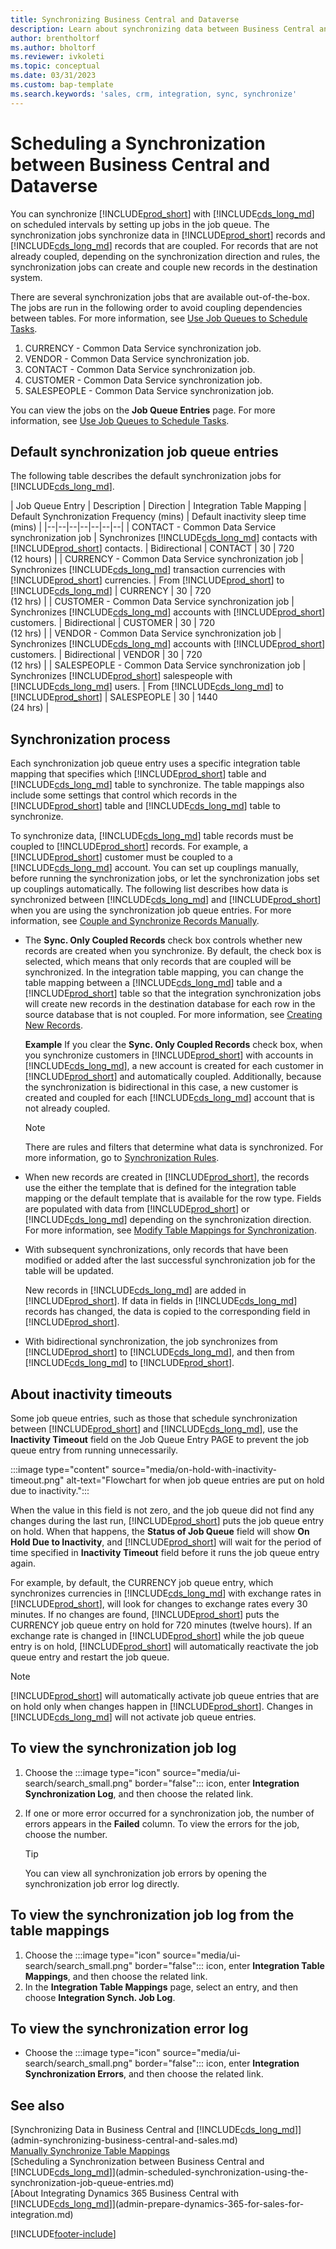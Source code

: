 ```yaml
---
title: Synchronizing Business Central and Dataverse
description: Learn about synchronizing data between Business Central and Dataverse.
author: brentholtorf
ms.author: bholtorf
ms.reviewer: ivkoleti
ms.topic: conceptual
ms.date: 03/31/2023
ms.custom: bap-template
ms.search.keywords: 'sales, crm, integration, sync, synchronize'
---
```


# <a name="scheduling-a-synchronization-between-business-central-and-dataverse"></a>Scheduling a Synchronization between Business Central and Dataverse

You can synchronize [!INCLUDE[prod_short](includes/prod_short.md)] with [!INCLUDE[cds_long_md](includes/cds_long_md.md)] on scheduled intervals by setting up jobs in the job queue. The synchronization jobs synchronize data in [!INCLUDE[prod_short](includes/prod_short.md)] records and [!INCLUDE[cds_long_md](includes/cds_long_md.md)] records that are coupled. For records that are not already coupled, depending on the synchronization direction and rules, the synchronization jobs can create and couple new records in the destination system.

There are several synchronization jobs that are available out-of-the-box. The jobs are run in the following order to avoid coupling dependencies between tables. For more information, see [Use Job Queues to Schedule Tasks](admin-job-queues-schedule-tasks.md).

1. CURRENCY - Common Data Service synchronization job.
2. VENDOR - Common Data Service synchronization job.
3. CONTACT - Common Data Service synchronization job.
4. CUSTOMER - Common Data Service synchronization job.
5. SALESPEOPLE - Common Data Service synchronization job.

You can view the jobs on the **Job Queue Entries** page. For more information, see [Use Job Queues to Schedule Tasks](admin-job-queues-schedule-tasks.md).

## <a name="default-synchronization-job-queue-entries"></a>Default synchronization job queue entries

The following table describes the default synchronization jobs for [!INCLUDE[cds_long_md](includes/cds_long_md.md)].  

| Job Queue Entry | Description | Direction | Integration Table Mapping | Default Synchronization Frequency (mins) | Default inactivity sleep time (mins) |
|--|--|--|--|--|--|--|
| CONTACT - Common Data Service synchronization job | Synchronizes [!INCLUDE[cds_long_md](includes/cds_long_md.md)] contacts with [!INCLUDE[prod_short](includes/prod_short.md)] contacts. | Bidirectional | CONTACT | 30 | 720 <br>(12 hours) |
| CURRENCY - Common Data Service synchronization job | Synchronizes [!INCLUDE[cds_long_md](includes/cds_long_md.md)] transaction currencies with [!INCLUDE[prod_short](includes/prod_short.md)] currencies. | From [!INCLUDE[prod_short](includes/prod_short.md)] to [!INCLUDE[cds_long_md](includes/cds_long_md.md)] | CURRENCY | 30 | 720 <br> (12 hrs) |
| CUSTOMER - Common Data Service synchronization job | Synchronizes [!INCLUDE[cds_long_md](includes/cds_long_md.md)] accounts with [!INCLUDE[prod_short](includes/prod_short.md)] customers. | Bidirectional | CUSTOMER | 30 | 720<br> (12 hrs) |
| VENDOR - Common Data Service synchronization job | Synchronizes [!INCLUDE[cds_long_md](includes/cds_long_md.md)] accounts with [!INCLUDE[prod_short](includes/prod_short.md)] customers. | Bidirectional | VENDOR | 30 | 720<br> (12 hrs) |
| SALESPEOPLE - Common Data Service synchronization job | Synchronizes [!INCLUDE[prod_short](includes/prod_short.md)] salespeople with [!INCLUDE[cds_long_md](includes/cds_long_md.md)] users. | From [!INCLUDE[cds_long_md](includes/cds_long_md.md)] to [!INCLUDE[prod_short](includes/prod_short.md)] | SALESPEOPLE | 30 | 1440<br> (24 hrs) |

## <a name="synchronization-process"></a>Synchronization process

Each synchronization job queue entry uses a specific integration table mapping that specifies which [!INCLUDE[prod_short](includes/prod_short.md)] table and [!INCLUDE[cds_long_md](includes/cds_long_md.md)] table to synchronize. The table mappings also include some settings that control which records in the [!INCLUDE[prod_short](includes/prod_short.md)] table and [!INCLUDE[cds_long_md](includes/cds_long_md.md)] table to synchronize.  

To synchronize data, [!INCLUDE[cds_long_md](includes/cds_long_md.md)] table records must be coupled to [!INCLUDE[prod_short](includes/prod_short.md)] records. For example, a [!INCLUDE[prod_short](includes/prod_short.md)] customer must be coupled to a [!INCLUDE[cds_long_md](includes/cds_long_md.md)] account. You can set up couplings manually, before running the synchronization jobs, or let the synchronization jobs set up couplings automatically. The following list describes how data is synchronized between [!INCLUDE[cds_long_md](includes/cds_long_md.md)] and [!INCLUDE[prod_short](includes/prod_short.md)] when you are using the synchronization job queue entries. For more information, see [Couple and Synchronize Records Manually](admin-how-to-couple-and-synchronize-records-manually.md).

- The **Sync. Only Coupled Records** check box controls whether new records are created when you synchronize. By default, the check box is selected, which means that only records that are coupled will be synchronized. In the integration table mapping, you can change the table mapping between a [!INCLUDE[cds_long_md](includes/cds_long_md.md)] table and a [!INCLUDE[prod_short](includes/prod_short.md)] table so that the integration synchronization jobs will create new records in the destination database for each row in the source database that is not coupled. For more information, see [Creating New Records](admin-how-to-modify-table-mappings-for-synchronization.md#create-new-records).

    **Example** If you clear the **Sync. Only Coupled Records** check box, when you synchronize customers in [!INCLUDE[prod_short](includes/prod_short.md)] with accounts in [!INCLUDE[cds_long_md](includes/cds_long_md.md)], a new account is created for each customer in [!INCLUDE[prod_short](includes/prod_short.md)] and automatically coupled. Additionally, because the synchronization is bidirectional in this case, a new customer is created and coupled for each [!INCLUDE[cds_long_md](includes/cds_long_md.md)] account that is not already coupled.  

    > [!NOTE]  
    > There are rules and filters that determine what data is synchronized. For more information, go to [Synchronization Rules](admin-synchronizing-business-central-and-sales.md).

- When new records are created in [!INCLUDE[prod_short](includes/prod_short.md)], the records use the either the template that is defined for the integration table mapping or the default template that is available for the row type. Fields are populated with data from [!INCLUDE[prod_short](includes/prod_short.md)] or [!INCLUDE[cds_long_md](includes/cds_long_md.md)] depending on the synchronization direction. For more information, see [Modify Table Mappings for Synchronization](admin-how-to-modify-table-mappings-for-synchronization.md).  

- With subsequent synchronizations, only records that have been modified or added after the last successful synchronization job for the table will be updated.  

     New records in [!INCLUDE[cds_long_md](includes/cds_long_md.md)] are added in [!INCLUDE[prod_short](includes/prod_short.md)]. If data in fields in [!INCLUDE[cds_long_md](includes/cds_long_md.md)] records has changed, the data is copied to the corresponding field in [!INCLUDE[prod_short](includes/prod_short.md)].  

- With bidirectional synchronization, the job synchronizes from [!INCLUDE[prod_short](includes/prod_short.md)] to [!INCLUDE[cds_long_md](includes/cds_long_md.md)], and then from [!INCLUDE[cds_long_md](includes/cds_long_md.md)] to [!INCLUDE[prod_short](includes/prod_short.md)].

## <a name="about-inactivity-timeouts"></a>About inactivity timeouts

Some job queue entries, such as those that schedule synchronization between [!INCLUDE[prod_short](includes/prod_short.md)] and [!INCLUDE[cds_long_md](includes/cds_long_md.md)], use the **Inactivity Timeout** field on the Job Queue Entry PAGE to prevent the job queue entry from running unnecessarily.  

:::image type="content" source="media/on-hold-with-inactivity-timeout.png" alt-text="Flowchart for when job queue entries are put on hold due to inactivity.":::

When the value in this field is not zero, and the job queue did not find any changes during the last run, [!INCLUDE[prod_short](includes/prod_short.md)] puts the job queue entry on hold. When that happens, the **Status of Job Queue** field will show **On Hold Due to Inactivity**, and [!INCLUDE[prod_short](includes/prod_short.md)] will wait for the period of time specified in **Inactivity Timeout** field before it runs the job queue entry again.  

For example, by default, the CURRENCY job queue entry, which synchronizes currencies in [!INCLUDE[cds_long_md](includes/cds_long_md.md)] with exchange rates in [!INCLUDE[prod_short](includes/prod_short.md)], will look for changes to exchange rates every 30 minutes. If no changes are found, [!INCLUDE[prod_short](includes/prod_short.md)] puts the CURRENCY job queue entry on hold for 720 minutes (twelve hours). If an exchange rate is changed in [!INCLUDE[prod_short](includes/prod_short.md)] while the job queue entry is on hold, [!INCLUDE[prod_short](includes/prod_short.md)] will automatically reactivate the job queue entry and restart the job queue. 

> [!Note]
> [!INCLUDE[prod_short](includes/prod_short.md)] will automatically activate job queue entries that are on hold only when changes happen in [!INCLUDE[prod_short](includes/prod_short.md)]. Changes in [!INCLUDE[cds_long_md](includes/cds_long_md.md)] will not activate job queue entries.

## <a name="to-view-the-synchronization-job-log"></a>To view the synchronization job log

1. Choose the :::image type="icon" source="media/ui-search/search_small.png" border="false"::: icon, enter **Integration Synchronization Log**, and then choose the related link.
2. If one or more error occurred for a synchronization job, the number of errors appears in the **Failed** column. To view the errors for the job, choose the number.  

    > [!TIP]  
    > You can view all synchronization job errors by opening the synchronization job error log directly.

## <a name="to-view-the-synchronization-job-log-from-the-table-mappings"></a>To view the synchronization job log from the table mappings

1. Choose the :::image type="icon" source="media/ui-search/search_small.png" border="false"::: icon, enter **Integration Table Mappings**, and then choose the related link.
2. In the **Integration Table Mappings** page, select an entry, and then choose **Integration Synch. Job Log**.  

## <a name="to-view-the-synchronization-error-log"></a>To view the synchronization error log

- Choose the :::image type="icon" source="media/ui-search/search_small.png" border="false"::: icon, enter **Integration Synchronization Errors**, and then choose the related link.

## <a name="see-also"></a>See also

[Synchronizing Data in Business Central and [!INCLUDE[cds_long_md](includes/cds_long_md.md)]](admin-synchronizing-business-central-and-sales.md)  
[Manually Synchronize Table Mappings](admin-manual-synchronization-of-table-mappings.md)  
[Scheduling a Synchronization between Business Central and [!INCLUDE[cds_long_md](includes/cds_long_md.md)]](admin-scheduled-synchronization-using-the-synchronization-job-queue-entries.md)  
[About Integrating Dynamics 365 Business Central with [!INCLUDE[cds_long_md](includes/cds_long_md.md)]](admin-prepare-dynamics-365-for-sales-for-integration.md)  


[!INCLUDE[footer-include](includes/footer-banner.md)]
